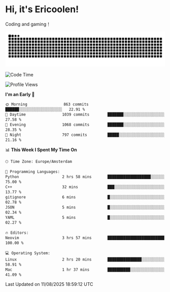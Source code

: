 # Hi, it's Ericoolen!
Coding and gaming！

<picture>
  <source media="(prefers-color-scheme: dark)" srcset="https://raw.githubusercontent.com/Eric-Song-Nop/Eric-Song-Nop/output/github-contribution-grid-snake-dark.svg">
  <source media="(prefers-color-scheme: light)" srcset="https://raw.githubusercontent.com/Eric-Song-Nop/Eric-Song-Nop/output/github-contribution-grid-snake.svg">
  <img alt="github contribution grid snake animation" src="https://raw.githubusercontent.com/Eric-Song-Nop/Eric-Song-Nop/output/github-contribution-grid-snake.svg">
</picture>

<!--START_SECTION:waka-->
![Code Time](http://img.shields.io/badge/Code%20Time-1%2C867%20hrs%2010%20mins-blue)

![Profile Views](http://img.shields.io/badge/Profile%20Views-0-blue)

**I'm an Early 🐤** 

```text
🌞 Morning                863 commits         ██████░░░░░░░░░░░░░░░░░░░   22.91 % 
🌆 Daytime                1039 commits        ███████░░░░░░░░░░░░░░░░░░   27.58 % 
🌃 Evening                1068 commits        ███████░░░░░░░░░░░░░░░░░░   28.35 % 
🌙 Night                  797 commits         █████░░░░░░░░░░░░░░░░░░░░   21.16 % 
```


📊 **This Week I Spent My Time On** 

```text
🕑︎ Time Zone: Europe/Amsterdam

💬 Programming Languages: 
Python                   2 hrs 58 mins       ███████████████████░░░░░░   75.00 % 
C++                      32 mins             ███░░░░░░░░░░░░░░░░░░░░░░   13.77 % 
gitignore                6 mins              █░░░░░░░░░░░░░░░░░░░░░░░░   02.78 % 
JSON                     5 mins              █░░░░░░░░░░░░░░░░░░░░░░░░   02.34 % 
YAML                     5 mins              █░░░░░░░░░░░░░░░░░░░░░░░░   02.27 % 

🔥 Editors: 
Neovim                   3 hrs 57 mins       █████████████████████████   100.00 % 

💻 Operating System: 
Linux                    2 hrs 20 mins       ███████████████░░░░░░░░░░   58.91 % 
Mac                      1 hr 37 mins        ██████████░░░░░░░░░░░░░░░   41.09 % 
```


 Last Updated on 11/08/2025 18:59:12 UTC
<!--END_SECTION:waka-->
